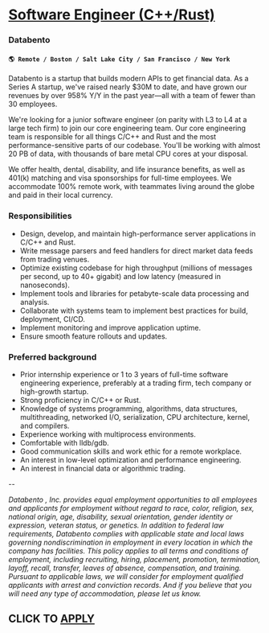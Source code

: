 # [Software Engineer (C++/Rust)](https://www.remotewlb.com/apply/software-engineer-c-rust)  
### Databento  
#### `🌎 Remote / Boston / Salt Lake City / San Francisco / New York`  

Databento is a startup that builds modern APIs to get financial data. As a Series A startup, we've raised nearly $30M to date, and have grown our revenues by over 958% Y/Y in the past year—all with a team of fewer than 30 employees.

We're looking for a junior software engineer (on parity with L3 to L4 at a large tech firm) to join our core engineering team. Our core engineering team is responsible for all things C/C++ and Rust and the most performance-sensitive parts of our codebase. You'll be working with almost 20 PB of data, with thousands of bare metal CPU cores at your disposal.

We offer health, dental, disability, and life insurance benefits, as well as 401(k) matching and visa sponsorships for full-time employees. We accommodate 100% remote work, with teammates living around the globe and paid in their local currency.

### Responsibilities

  * Design, develop, and maintain high-performance server applications in C/C++ and Rust.
  * Write message parsers and feed handlers for direct market data feeds from trading venues.
  * Optimize existing codebase for high throughput (millions of messages per second, up to 40+ gigabit) and low latency (measured in nanoseconds).
  * Implement tools and libraries for petabyte-scale data processing and analysis.
  * Collaborate with systems team to implement best practices for build, deployment, CI/CD.
  * Implement monitoring and improve application uptime.
  * Ensure smooth feature rollouts and updates.

### Preferred background

  * Prior internship experience or 1 to 3 years of full-time software engineering experience, preferably at a trading firm, tech company or high-growth startup.
  * Strong proficiency in C/C++ or Rust.
  * Knowledge of systems programming, algorithms, data structures, multithreading, networked I/O, serialization, CPU architecture, kernel, and compilers.
  * Experience working with multiprocess environments.
  * Comfortable with lldb/gdb.
  * Good communication skills and work ethic for a remote workplace.
  * An interest in low-level optimization and performance engineering.
  * An interest in financial data or algorithmic trading.

\--

_Databento , Inc. provides equal employment opportunities to all employees and applicants for employment without regard to race, color, religion, sex, national origin, age, disability, sexual orientation, gender identity or expression, veteran status, or genetics. In addition to federal law requirements, Databento complies with applicable state and local laws governing nondiscrimination in employment in every location in which the company has facilities. This policy applies to all terms and conditions of employment, including recruiting, hiring, placement, promotion, termination, layoff, recall, transfer, leaves of absence, compensation, and training. Pursuant to applicable laws, we will consider for employment qualified applicants with arrest and conviction records. And if you believe that you will need any type of accommodation, please let us know._

  
## CLICK TO [APPLY](https://www.remotewlb.com/apply/software-engineer-c-rust)

